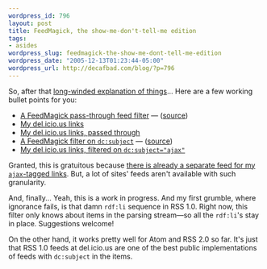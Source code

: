 ```yaml
--- 
wordpress_id: 796
layout: post
title: FeedMagick, the show-me-don't-tell-me edition
tags: 
- asides
wordpress_slug: feedmagick-the-show-me-dont-tell-me-edition
wordpress_date: "2005-12-13T01:23:44-05:00"
wordpress_url: http://decafbad.com/blog/?p=796
---
```

So, after that [long-winded explanation of things][long]... Here are a few working bullet points for you:

* [A FeedMagick pass-through feed filter](http://decafbad.com/2005/12/FeedMagick/passthru.php) — ([source](http://decafbad.com/trac/browser/trunk/FeedMagick/passthru.php))
* [My del.icio.us links](http://del.icio.us/rss/deusx)
* [My del.icio.us links, passed through](http://decafbad.com/2005/12/FeedMagick/passthru.php?in=http%3A%2F%2Fdel.icio.us%2Frss%2Fdeusx)
* [A FeedMagick filter on `dc:subject`](http://decafbad.com/2005/12/FeedMagick/subject-filter.php) — ([source](http://decafbad.com/trac/browser/trunk/FeedMagick/subject-filter.php))
* [My del.icio.us links, filtered on `dc:subject="ajax"`](http://decafbad.com/2005/12/FeedMagick/subject-filter.php?in=http%3A%2F%2Fdel.icio.us%2Frss%2Fdeusx&subject=ajax)

Granted, this is gratuitous because [there is already a separate feed for my `ajax`-tagged links](http://del.icio.us/rss/deusx/ajax).  But, a lot of sites' feeds aren't available with such granularity.

And, finally...  Yeah, this is a work in progress.  And my first grumble, where ignorance fails, is that damn `rdf:li` sequence in RSS 1.0.  Right now, this filter only knows about items in the parsing stream—so all the `rdf:li`'s stay in place.  Suggestions welcome!

On the other hand, it works pretty well for Atom and RSS 2.0 so far.  It's just that RSS 1.0 feeds at del.icio.us are one of the best public implementations of feeds with `dc:subject` in the items.

[long]: http://decafbad.com/blog/2005/12/13/feedmagick-the-feed-filter-that-doesnt-know-much-about-feeds
